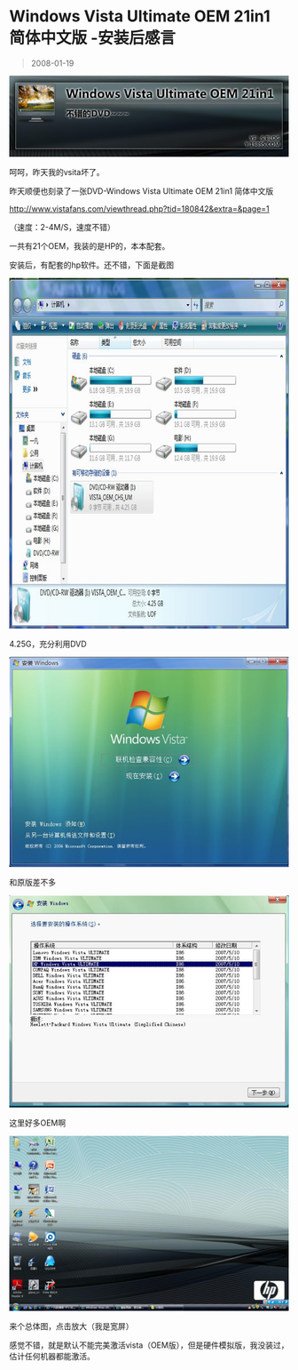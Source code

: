 # Windows Vista Ultimate OEM 21in1 简体中文版 -安装后感言 

> 2008-01-19

<div class="pcs-article-content_ptkaiapt4bxy_baiduscarticle" id="detailArticleContent_ptkaiapt4bxy_baiduscarticle">
 <p>
  <img class="blogimg" small="0" src="images/4e5af47f2eba0a0c30d93f9f228f34ff.jpg"/>
 </p>
 <p>
  呵呵，昨天我的vsita坏了。
 </p>
 <p>
  昨天顺便也刻录了一张DVD-Windows Vista Ultimate OEM 21in1 简体中文版
 </p>
 <p>
  <a href="http://www.vistafans.com/viewthread.php?tid=180842&amp;extra=&amp;page=1">
   http://www.vistafans.com/viewthread.php?tid=180842&amp;extra=&amp;page=1
  </a>
 </p>
 <p>
  （速度：2-4M/S，速度不错）
 </p>
 <p>
  一共有21个OEM，我装的是HP的，本本配套。
 </p>
 <p>
  安装后，有配套的hp软件。还不错，下面是截图
 </p>
 <p>
 </p>
 <p>
  <img class="blogimg" height="604" small="0" src="images/6734270ad2443413d9298d938b491604.jpg" style="width: 905px; height: 631px;" width="801"/>
 </p>
 <p>
  4.25G，充分利用DVD
 </p>
 <p>
  <img class="blogimg" small="0" src="images/bab3845b9e79197f48d9d4026e18488c.jpg"/>
 </p>
 <p>
  和原版差不多
 </p>
 <p>
 </p>
 <p>
  <img class="blogimg" small="0" src="images/a3b535cb14a9ce3b437c7366b2f25b4f.jpg"/>
 </p>
 <p>
  这里好多OEM啊
 </p>
 <p>
  <a href="images/c5c57c3b8688f146da72619011c9a975.jpg" target="_blank">
   <img class="blogimg" small="0" src="images/c5c57c3b8688f146da72619011c9a975.jpg"/>
  </a>
 </p>
 <p>
  来个总体图，点击放大（我是宽屏）
 </p>
 <p>
  感觉不错，就是默认不能完美激活vista（OEM版），但是硬件模拟版，我没装过，估计任何机器都能激活。
 </p>
</div>


